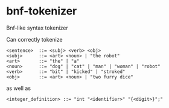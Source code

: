 # bnf-tokenizer
Bnf-like syntax tokenizer

Can correctly tokenize

```bnf
<sentence>  ::= <subj> <verb> <obj>
<subj>      ::= <art> <noun> | "the robot"
<art>       ::= "the" | "a"
<noun>      ::= "dog" | "cat" | "man" | "woman" | "robot"
<verb>      ::= "bit" | "kicked" | "stroked"
<obj>       ::= <art> <noun> | "two furry dice"
```

as well as

```bnf
<integer_definition> ::= "int "<identifier>" "{<digit>}";"
```
